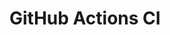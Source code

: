 # GitHub Actions CI



































































































































































































































































































































































































































































































































































































































































































































































































































































































































































































































































































































































































































































































































































































































































































































































































































































































































































































































































































































































































































































































































































































































































































































































































































































































































































































































































































































































































































































